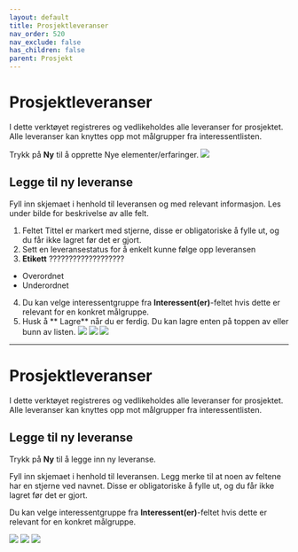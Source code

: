```yaml
---
layout: default
title: Prosjektleveranser
nav_order: 520
nav_exclude: false
has_children: false
parent: Prosjekt
---
```


# Prosjektleveranser

I dette verktøyet registreres og vedlikeholdes alle leveranser for prosjektet. Alle leveranser kan knyttes opp mot målgrupper fra interessentlisten.

Trykk på **Ny** til å opprette Nye elementer/erfaringer. 
![](./media/Prosjektleveranser.png)

## Legge til ny leveranse

Fyll inn skjemaet i henhold til leveransen og med relevant informasjon. Les under bilde for beskrivelse av alle felt.

1. Feltet Tittel er markert med stjerne, disse er obligatoriske å fylle ut, og du får ikke lagret før det er gjort.
2. Sett en leveransestatus for å enkelt kunne følge opp leveransen
3. **Etikett** ???????????????????
  - Overordnet
  - Underordnet
4. Du kan velge interessentgruppe fra **Interessent(er)**-feltet hvis dette er relevant for en konkret målgruppe.
5. Husk å ** Lagre** når du er ferdig. Du kan lagre enten på toppen av eller bunn av listen.
![](./media/ProsjektleveranserNy1.png)
![](./media/ProsjektleveranserNy2.png)
![](./media/ProsjektleveranserNy2.png)



-----------------

# Prosjektleveranser

I dette verktøyet registreres og vedlikeholdes alle leveranser for prosjektet. Alle leveranser kan knyttes opp mot målgrupper fra interessentlisten.

## Legge til ny leveranse

Trykk på **Ny** til å legge inn ny leveranse.

Fyll inn skjemaet i henhold til leveransen. Legg merke til at noen av feltene har en stjerne ved navnet. Disse er obligatoriske å fylle ut, og du får ikke lagret før det er gjort.

Du kan velge interessentgruppe fra **Interessent(er)**-feltet hvis dette er relevant for en konkret målgruppe.

![](./media/leveranser1.png)
![](./media/leveranser2.png)
![](./media/leveranser3.png)
